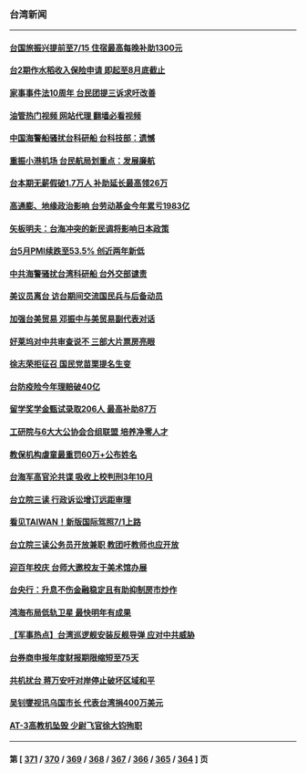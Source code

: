 ### 台湾新闻
---
#### [台国旅振兴提前至7/15 住宿最高每晚补助1300元](../../pages/ncid1349361/n13750148.md?06012045) 
#### [台2期作水稻收入保险申请 即起至8月底截止](../../pages/ncid1349361/n13750150.md?06012045) 
#### [家事事件法10周年 台民团提三诉求吁改善](../../pages/ncid1349361/n13750146.md?06012045) 
#### [油管热门视频 网站代理 翻墙必看视频](http://209.222.30.114:81/youtube.html?06012045)
#### [中国海警船骚扰台科研船 台科技部：遗憾](../../pages/ncid1349361/n13750147.md?06012045) 
#### [重振小港机场 台民航局划重点：发展廉航](../../pages/ncid1349361/n13750151.md?06012045) 
#### [台本期无薪假破1.7万人 补助延长最高领26万](../../pages/ncid1349361/n13750152.md?06012045) 
#### [高通膨、地缘政治影响 台劳动基金今年累亏1983亿](../../pages/ncid1349361/n13750156.md?06012045) 
#### [矢板明夫：台海冲突的新民调将影响日本政策](../../pages/ncid1349361/n13750049.md?06012045) 
#### [台5月PMI续跌至53.5% 创近两年新低](../../pages/ncid1349361/n13750067.md?06012045) 
#### [中共海警骚扰台湾科研船 台外交部谴责](../../pages/ncid1349361/n13749987.md?06012045) 
#### [美议员离台 访台期间交流国民兵与后备动员](../../pages/ncid1349361/n13749798.md?06012045) 
#### [加强台美贸易 邓振中与美贸易副代表对话](../../pages/ncid1349361/n13749952.md?06012045) 
#### [好莱坞对中共审查说不 三部大片票房亮眼](../../pages/ncid1349361/n13749548.md?06012045) 
#### [徐志荣拒征召 国民党苗栗提名生变](../../pages/ncid1349361/n13749452.md?06012045) 
#### [台防疫险今年理赔破40亿](../../pages/ncid1349361/n13749454.md?06012045) 
#### [留学奖学金甄试录取206人 最高补助87万](../../pages/ncid1349361/n13749468.md?06012045) 
#### [工研院与6大大公协会合组联盟 培养净零人才](../../pages/ncid1349361/n13749469.md?06012045) 
#### [教保机构虐童最重罚60万+公布姓名](../../pages/ncid1349361/n13749465.md?06012045) 
#### [台海军高官沦共谍 吸收上校判刑3年10月](../../pages/ncid1349361/n13749455.md?06012045) 
#### [台立院三读 行政诉讼增订远距审理](../../pages/ncid1349361/n13749463.md?06012045) 
#### [看见TAIWAN！新版国际驾照7/1上路](../../pages/ncid1349361/n13749479.md?06012045) 
#### [台立院三读公务员开放兼职 教团吁教师也应开放](../../pages/ncid1349361/n13749475.md?06012045) 
#### [迎百年校庆 台师大邀校友于美术馆办展](../../pages/ncid1349361/n13749473.md?06012045) 
#### [台央行：升息不伤金融稳定且有助抑制房市炒作](../../pages/ncid1349361/n13749423.md?06012045) 
#### [鸿海布局低轨卫星 最快明年有成果](../../pages/ncid1349361/n13749399.md?06012045) 
#### [【军事热点】台湾巡逻舰安装反舰导弹 应对中共威胁](../../pages/ncid1349361/n13749161.md?06012045) 
#### [台券商申报年度财报期限缩短至75天](../../pages/ncid1349361/n13749413.md?06012045) 
#### [共机扰台 蒋万安吁对岸停止破坏区域和平](../../pages/ncid1349361/n13749412.md?06012045) 
#### [吴钊燮视讯乌国市长 代表台湾捐400万美元](../../pages/ncid1349361/n13749390.md?06012045) 
#### [AT-3高教机坠毁 少尉飞官徐大钧殉职](../../pages/ncid1349361/n13749395.md?06012045) 

---
#### 第 [ [371](./371.md?06012045) / [370](./370.md?06012045) / [369](./369.md?06012045) / [368](./368.md?06012045) / [367](./367.md?06012045) / [366](./366.md?06012045) / [365](./365.md?06012045) / [364](./364.md?06012045) ] 页
